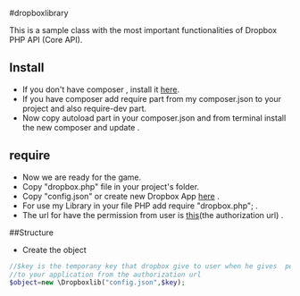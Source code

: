 #dropboxlibrary

This is a sample class with the most important functionalities of Dropbox PHP API (Core API).


## Install

* If you don't have composer , install it [here](https://getcomposer.org/doc/00-intro.md#installation-linux-unix-osx).
* If you have composer add require part from my composer.json to your project and also require-dev part.
* Now copy autoload part in your composer.json and from terminal install the new composer and update .

## require

* Now we are ready for the game.
* Copy "dropbox.php" file in your project's folder.
* Copy "config.json" or create new Dropbox App [here](https://www.dropbox.com/developers) .
* For use my Library in your file PHP add require "dropbox.php"; .
* The url for have the permission from user is [this](https://www.dropbox.com/1/oauth2/authorize?locale=&client_id=l4mtwlebsfmzf5h&response_type=code)(the authorization url) .


##Structure

* Create the object 
```php
//$key is the temporany key that dropbox give to user when he gives  permission
//to your application from the authorization url 
$object=new \Dropboxlib("config.json",$key);
```



